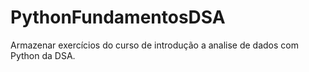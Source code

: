 # PythonFundamentosDSA
Armazenar exercícios do curso de introdução a analise de dados com Python da DSA.
